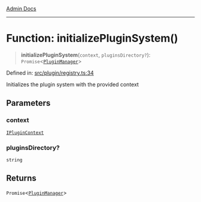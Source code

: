 [Admin Docs](/)

***

# Function: initializePluginSystem()

> **initializePluginSystem**(`context`, `pluginsDirectory?`): `Promise`\<[`PluginManager`](../../classes/PluginManager.md)\>

Defined in: [src/plugin/registry.ts:34](https://github.com/Sourya07/talawa-api/blob/3df16fa5fb47e8947dc575f048aef648ae9ebcf8/src/plugin/registry.ts#L34)

Initializes the plugin system with the provided context

## Parameters

### context

[`IPluginContext`](../../types/interfaces/IPluginContext.md)

### pluginsDirectory?

`string`

## Returns

`Promise`\<[`PluginManager`](../../classes/PluginManager.md)\>
